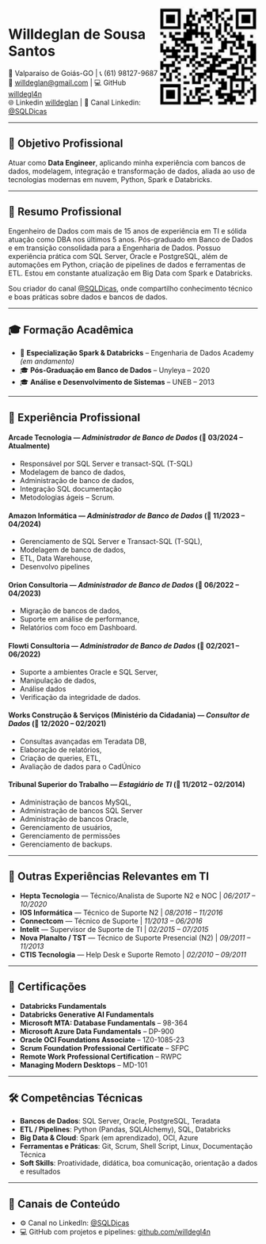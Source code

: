 <!-- logo SQLDICAS inicio-->
<img src="https://github.com/willdegl4n/curriculo/blob/main/img/qrcodelinkedin.png" width="200px" align="right" alt="SQL Dicas" />
<!-- logo SQLDICAS fim-->

# Willdeglan de Sousa Santos

📍 Valparaíso de Goiás-GO | 📞 (61) 98127-9687  <br>
📧 willdeglan@gmail.com  | 💻 GitHub [willdegl4n](https://github.com/willdegl4n) <br>
🌐 Linkedin [willdeglan](https://www.linkedin.com/in/willdeglan/) | 🔗 Canal Linkedin: [@SQLDicas](https://www.linkedin.com/company/sqldicas)

---

## 🎯 Objetivo Profissional

Atuar como **Data Engineer**, aplicando minha experiência com bancos de dados, modelagem, integração e transformação de dados, aliada ao uso de tecnologias modernas em nuvem, Python, Spark e Databricks.

---

## 🧠 Resumo Profissional

Engenheiro de Dados com mais de 15 anos de experiência em TI e sólida atuação como DBA nos últimos 5 anos. Pós-graduado em Banco de Dados e em transição consolidada para a Engenharia de Dados. Possuo experiência prática com SQL Server, Oracle e PostgreSQL, além de automações em Python, criação de pipelines de dados e ferramentas de ETL. Estou em constante atualização em Big Data com Spark e Databricks.

Sou criador do canal [@SQLDicas](https://www.linkedin.com/company/sqldicas), onde compartilho conhecimento técnico e boas práticas sobre dados e bancos de dados.

---

## 🎓 Formação Acadêmica

- 🧪 **Especialização Spark & Databricks** – Engenharia de Dados Academy *(em andamento)*
- 🎓 **Pós-Graduação em Banco de Dados** – Unyleya – 2020
- 🎓 **Análise e Desenvolvimento de Sistemas** – UNEB – 2013

---

## 💼 Experiência Profissional

#### **Arcade Tecnologia** — *Administrador de Banco de Dados*  (📅 03/2024 – Atualmente)
- Responsável por SQL Server e transact-SQL (T-SQL)
- Modelagem de banco de dados,
- Administração de banco de dados,
- Integração SQL documentação
- Metodologias ágeis – Scrum.

#### **Amazon Informática** — *Administrador de Banco de Dados*  (📅 11/2023 – 04/2024)
- Gerenciamento de SQL Server e Transact-SQL (T-SQL),
- Modelagem de banco de dados,
- ETL, Data Warehouse,
- Desenvolvo pipelines 

#### **Orion Consultoria** — *Administrador de Banco de Dados* (📅 06/2022 – 04/2023)  
- Migração de bancos de dados,
- Suporte em análise de performance,
- Relatórios com foco em Dashboard.

#### **Flowti Consultoria** — *Administrador de Banco de Dados* (📅 02/2021 – 06/2022)  
- Suporte a ambientes Oracle e SQL Server,
- Manipulação de dados,
- Análise dados 
- Verificação da integridade de dados.

#### **Works Construção & Serviços (Ministério da Cidadania)** — *Consultor de Dados*  (📅 12/2020 – 02/2021)  
- Consultas avançadas em Teradata DB,
- Elaboração de relatórios,
- Criação de queries, ETL,
- Avaliação de dados para o CadÚnico

#### **Tribunal Superior do Trabalho** — *Estagiário de TI* (📅 11/2012 – 02/2014)
- Administração de bancos MySQL,
- Administração de bancos SQL Server
- Administração de bancos Oracle,
- Gerenciamento de usuários,
- Gerenciamento de permissões 
- Gerenciamento de backups.

---

## 🔧 Outras Experiências Relevantes em TI

- **Hepta Tecnologia** — Técnico/Analista de Suporte N2 e NOC | *06/2017 – 10/2020*  
- **IOS Informática** — Técnico de Suporte N2 | *08/2016 – 11/2016*  
- **Connectcom** — Técnico de Suporte | *11/2013 – 06/2016*  
- **Intelit** — Supervisor de Suporte de TI | *02/2015 – 07/2015*  
- **Nova Planalto / TST** — Técnico de Suporte Presencial (N2) | *09/2011 – 11/2013*  
- **CTIS Tecnologia** — Help Desk e Suporte Remoto | *02/2010 – 09/2011*  

---

## 📜 Certificações

- **Databricks Fundamentals**  
- **Databricks Generative AI Fundamentals**  
- **Microsoft MTA: Database Fundamentals** – 98-364
- **Microsoft Azure Data Fundamentals** – DP-900  
- **Oracle OCI Foundations Associate** – 1Z0-1085-23
- **Scrum Foundation Professional Certificate** – SFPC  
- **Remote Work Professional Certification** – RWPC  
- **Managing Modern Desktops** – MD-101 

---

## 🛠️ Competências Técnicas

- **Bancos de Dados**: SQL Server, Oracle, PostgreSQL, Teradata  
- **ETL / Pipelines**: Python (Pandas, SQLAlchemy), SQL, Databricks  
- **Big Data & Cloud**: Spark (em aprendizado), OCI, Azure  
- **Ferramentas e Práticas**: Git, Scrum, Shell Script, Linux, Documentação Técnica  
- **Soft Skills**: Proatividade, didática, boa comunicação, orientação a dados e resultados  

---

## 📣 Canais de Conteúdo

- ⚙️ Canal no LinkedIn: [@SQLDicas](https://www.linkedin.com/company/sqldicas)  
- 💻 GitHub com projetos e pipelines: [github.com/willdegl4n](https://github.com/willdegl4n)
